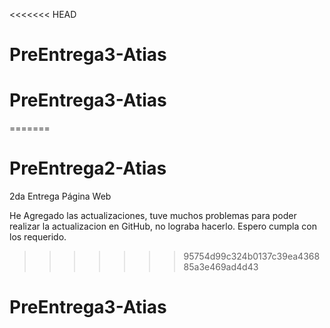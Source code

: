 <<<<<<< HEAD
# PreEntrega3-Atias
# PreEntrega3-Atias
=======
# PreEntrega2-Atias
2da Entrega Página Web

He Agregado las actualizaciones, tuve muchos problemas para poder realizar la actualizacion en GitHub, no lograba hacerlo.
Espero cumpla con los requerido.
>>>>>>> 95754d99c324b0137c39ea436885a3e469ad4d43
# PreEntrega3-Atias
